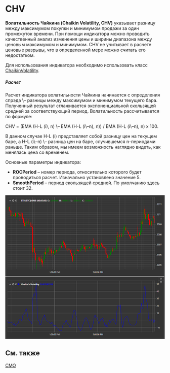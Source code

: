 # CHV

**Волатильность Чайкина (Chaikin Volatility, CHV)** указывает разницу между максимумом покупки и минимумом продажи за один промежуток времени. При помощи индикатора можно проводить качественный анализ изменения цены и ширины диапазона между ценовым максимумом и минимумом. CHV не учитывает в расчете ценовые разрывы, что в определенной мере можно считать его недостатком. 

Для использования индикатора необходимо использовать класс [ChaikinVolatility](xref:StockSharp.Algo.Indicators.ChaikinVolatility). 
##### Расчет

Расчет индикатора волатильности Чайкина начинается с определения спрэда \– разницы между максимумом и минимумом текущего бара. Полученный результат сглаживается экспоненциальной скользящей средней за соответствующий период. Волатильность рассчитывается по формуле:

CHV = (EMA (H\-L (i), n) \– EMA (H\-L (i\–n), n)) / EMA (H\-L (i\–n), n) x 100.

В данном случае H\-L (i) представляет собой разницу цен на текущем баре, а H\-L (i\–n) \– разница цен на баре, случившемся n-периодами раньше. Таким образом, мы имеем возможность наглядно видеть, как менялась цена со временем.

Основные параметры индикатора:

- **ROCPeriod** – номер периода, относительно которого будет проводиться расчет. Изначально установлено значение 5.
- **SmoothPeriod** – период скользящей средней. По умолчанию здесь стоит 32.

![IndicatorChaikinVolatility](../images/IndicatorChaikinVolatility.png)

## См. также

[CMO](IndicatorChandeMomentumOscillator.md)
